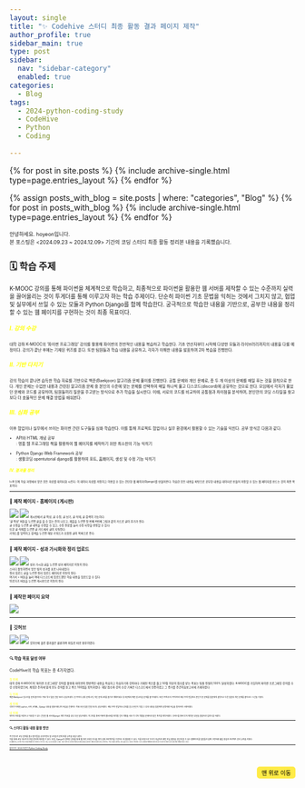 ```yaml
---
layout: single
title: "✨ Codehive 스터디 최종 활동 결과 페이지 제작"
author_profile: true
sidebar_main: true
type: post
sidebar:
  nav: "sidebar-category"
  enabled: true
categories:
  - Blog
tags:
  - 2024-python-coding-study
  - CodeHive
  - Python
  - Coding
    
---
```





<!-- 모든 포스트를 표시하는 경우 -->
{% for post in site.posts %}
  {% include archive-single.html type=page.entries_layout %}
{% endfor %}

<!-- 또는 "Blog" 카테고리의 포스트만 표시하는 경우 -->
{% assign posts_with_blog = site.posts | where: "categories", "Blog" %}
{% for post in posts_with_blog %}
  {% include archive-single.html type=page.entries_layout %}
{% endfor %}



<span style="font-size:65%">안녕하세요. hoyeon입니다.<br>
본 포스팅은 <2024.09.23 ~ 2024.12.09> 기간의 코딩 스터디 최종 활동 정리본 내용을 기록했습니다.</span>



### 🗓️ 학습 주제

<span style="font-size:70%">
K-MOOC 강의를 통해 파이썬을 체계적으로 학습하고, 최종적으로 파이썬을 활용한 웹 서버를 제작할 수 있는 수준까지 실력을 끌어올리는 것이 투게더를 통해 이루고자 하는 학습 주제이다. 단순히 파이썬 기초 문법을 익히는 것에서 그치지 않고, 협업 및 실무에서 쓰일 수 있는 모듈과 Python Django를 함께 학습한다. 궁극적으로 학습한 내용을 기반으로, 공부한 내용을 정리할 수 있는 웹 페이지를 구현하는 것이 최종 목표이다.<br>  

##### <span style="color:yellow">Ⅰ. 강의 수강 </span><br>
<span style="font-size:70%">
대학 강좌 K-MOOC의 ‘파이썬 프로그래밍’ 강의를 활용해 파이썬의 전반적인 내용을 복습하고 학습한다. 기초 연산자부터 시작해 다양한 모듈과 라이브러리까지의 내용을 다룰 예정이다. 강의가 끝난 후에는 기재된 퀴즈를 푼다. 또한 팀원들과 학습 내용을 공유하고, 각자가 이해한 내용을 발표하며 2차 복습을 진행한다.</span><br>  


##### <span style="color:yellow">Ⅱ. 기반 다지기 </span><br>
<span style="font-size:70%">
강의 학습이 끝나면 습득한 학습 자료를 기반으로 백준(Baekjoon) 알고리즘 문제 풀이를 진행한다. 공통 문제와 개인 문제로, 총 두 개 이상의 문제를 매일 푸는 것을 원칙으로 한다. 개인 문제는 수업한 내용과 관련된 알고리즘 문제 중 본인의 수준에 맞는 문제를 선택하여 매일 하나씩 풀고 디스코드(discord)에 공유하는 것으로 한다. 모임에서 각자가 풀었던 문제와 코드를 공유하며, 팀원들끼리 질문을 주고받는 방식으로 추가 학습을 실시한다. 이때, 서로의 코드를 비교하여 공통점과 차이점을 분석하며, 본인만의 코딩 스타일을 찾고 보다 더 효율적인 문제 해결 방법을 배워본다.</span><br>


##### <span style="color:yellow"> Ⅲ. 심화 공부 </span><br>
<span style="font-size:70%">
이후 협업이나 실무에서 쓰이는 파이썬 관련 도구들을 심화 학습한다. 이를 통해 프로젝트 협업이나 실무 환경에서 활용할 수 있는 기술을 익힌다. 공부 방식은 다음과 같다.<br>  

- API와 HTML 개념 공부<br>
: 명품 웹 프로그래밍 책을 활용하여 웹 페이지를 제작하기 위한 최소한의 기능 익히기<br>

- Python Django Web Framework 공부<br>
: 생활코딩 opentutorial django를 활용하여 포트, 홈페이지, 생성 및 수정 기능 익히기</span><br>


##### <span style="color:yellow"> Ⅳ. 결과물 정리 </span><br>
<span style="font-size:70%">
Ⅰ~Ⅲ 단계 학습 과정에서 얻은 모든 자료를 데이터화 시킨다. 이 데이터 자료를 저장하고 이용할 수 있는 간단한 웹 페이지(Django)를 만들어본다. 학습한 모든 내용을 바탕으로 공부한 내용을 데이터로 만들어 저장할 수 있는 웹 페이지를 만드는 것이 최종 목표이다.</span> <br>


---
### 📝 제작 페이지 - 홈페이지 (게시판)

<img src="https://raw.githubusercontent.com/park-hoyeon/park-hoyeon.github.io/master/_pages/Study/images/ch1.png">  


<img src="https://raw.githubusercontent.com/park-hoyeon/park-hoyeon.github.io/master/_pages/Study/images/ch2.png">  

<span style="font-size:70%">
게시판에서 글 작성, 글 수정, 글 보기, 글 삭제, 글 검색이 가능하다.<br> 
‘글 작성’ 버튼을 누르면 글을 쓸 수 있는 칸이 나오고, 제출을 누르면 첫 번째 4번째 그림과 같이 카드로 글이 추가가 된다.<br> 
글 수정을 누르면 글 내역을 수정할 수 있고, 수정 완료를 눌러 수정 사항을 반영할 수 있다.<br> 
또한 글 삭제를 누르면 글 카드에서 글이 지워진다.<br> 
키워드를 입력하고 검색을 누르면 해당 키워드가 포함된 글이 목록으로 뜬다.<br>  
</span>



---

### 📝 제작 페이지 - 성과 가시화와 정리 업로드

<img src="https://raw.githubusercontent.com/park-hoyeon/park-hoyeon.github.io/master/_pages/Study/images/ch3.png">    


<img src="https://raw.githubusercontent.com/park-hoyeon/park-hoyeon.github.io/master/_pages/Study/images/ch4.png">  

<span style="font-size:70%">
성과 가시화 글을 누르면 성과 페이지로 이동이 된다.<br> 
스터디 활동하면서 얻은 팀의 성과를 표로 나타내었다.<br> 
정리 업로드 글을 누르면 정리 업로드 페이지로 이동이 된다.<br> 
여기서 + 버튼을 눌러 여태 디스코드에 업로드했던 학습 내용을 업로드할 수 있다.<br> 
뒤로가기 버튼을 누르면 게시판으로 이동이 된다.<br>  
</span>

---

### 📝 제작한 페이지 요약

<img src="https://raw.githubusercontent.com/park-hoyeon/park-hoyeon.github.io/master/_pages/Study/images/ch5.png">  


---

### 📝 깃허브
<img src="https://raw.githubusercontent.com/park-hoyeon/park-hoyeon.github.io/master/_pages/Study/images/ch6.png">    


<img src="https://raw.githubusercontent.com/park-hoyeon/park-hoyeon.github.io/master/_pages/Study/images/ch7.png">  

<span style="font-size:70%">
깃허브에 올린 결과물은 클론하여 파일로 따로 첨부하였다. <br>  
</span>


---

#### 🔍 학습 목표 달성 여부


CodeHive의 학습 목표는 총 4가지였다. <br>    

<span style="font-size:70%">  
<span style="color:yellow">첫 번째</span><br> 
대학 강좌 K-MOOC의 ‘파이썬 프로그래밍’ 강의를 활용해 파이썬의 전반적인 내용을 복습하고 학습하기와 강의마다 기재된 퀴즈를 풀고 50점 이상의 점수를 받는 목표는 팀원 전원이 100% 달성하였다. 
K-MOOC를 가입하여 파이썬 프로그래밍 강의를 수강 신청하였으며, 계획한 주차에 맞게 모두 강의를 듣고 퀴즈 100점을 획득하였다.
해당 점수와 강의 수강 기록은 디스코드에서 인증하였고 그 증거를 주간학습보고서에 기재하였다. <br>  

  
<span style="color:yellow">두 번째</span> <br>
<span style="font-size:70%">
백준(Baekjoon) 알고리즘 문제 풀이하는 목표 역시 팀원 전원 100% 달성하였다. 
한 주마다 공통 문제 4개, 개인 문제 4개를 풀기로 계획하였고 총 8문제의 백준 알고리즘 문제를 풀이하였다.
또한 1주차부터 7주차까지 해당 주차 만남에서 본인이 푼 문제를 팀원에게 설명하고 다른 팀원의 개인 문제를 풀어보는 시간을 가졌다.</span> <br>


<span style="color:yellow">세 번째</span> <br> 
<span style="font-size:70%">
각자가 이해한 python, API, HTML, Django 내용을 발표하며 2차 복습을 진행하는 목표 또한 팀원 전원 100% 달성하였다.
해당 주차 만남에서 강의를 듣고 본인이 직접 그 강의 내용을 팀원에게 설명하며 복습을 철저하게 시행하였다. </span> <br>


<span style="color:yellow">네 번째</span> <br> 
<span style="font-size:70%">
데이터 자료를 저장하고 이용할 수 있는 간단한 웹 서버(Django) 제작 목표를 상당 부분 달성하였다.
피그마를 통해 어떻게 웹서버를 제작할 건지 계획을 세운 뒤 각자 역할을 분배하여 맡은 파트를 제작하였다.
깃허브를 통해 각자 제작한 부분을 결합하여 업로드를 하였다. </span> <br>



---

### 🔍 스터디 활동 내용 활용 방안

<span style="font-size:70%">  
주기적으로 코딩 문제를 풀고 풀이법을 공유하면서 알고리즘과 문제 해결 능력을 향상시켰다.<br> 
이를 통해 코딩 테스트와 취업 준비에 대비할 수 있다.
또한, Django와 관련된 강의를 통해 웹 프로그래밍 지식을 쌓아 실제 프로젝트를 구현하는 데 활용할 수 있다.
이를 바탕으로 우리가 지금까지 했던 학습 활동을 한눈에 볼 수 있는 웹페이지를 팀원들과 함께 구현하며 협업 경험과 프로젝트 관리 능력을 키웠다.<br>   

<span style="font-size:70%">
이 웹페이지는 각자의 학습 성과를 체계적으로 정리하고 공유할 수 있는 도구로 활용할 수 있다. 
이를 기반으로 나중에 취업이나 대외 활동을 준비하기 위해 포트폴리오를 구성하거나, 학습 목표를 설정하는 데 도움을 줄 수 있다고 생각한다.
또한, 팀원들과 협업하여 웹사이트를 지속적으로 발전시킴으로써 개발 경험을 쌓을 수 있다.<br>
</span>


---


[돌아가기: 2024 하반기 Python Coding Study](https://park-hoyeon.github.io/Study/Codehive%20(Python%20Coding)/)  


<div style="text-align: right; margin-top: 30px;">
  <button onclick="scrollToTop()" style="
    padding: 10px 15x; 
    background-color: #FFEB46; 
    color: black; 
    border: 2px solid #FFEB46; 
    border-radius: 5px; 
    cursor: pointer; 
    font-size: 10px;">
    맨 위로 이동
  </button>
</div>

<script>
  // 맨 위로 이동하는 함수
  function scrollToTop() {
    window.scrollTo({ top: 0, behavior: 'smooth' });
  }
</script>
